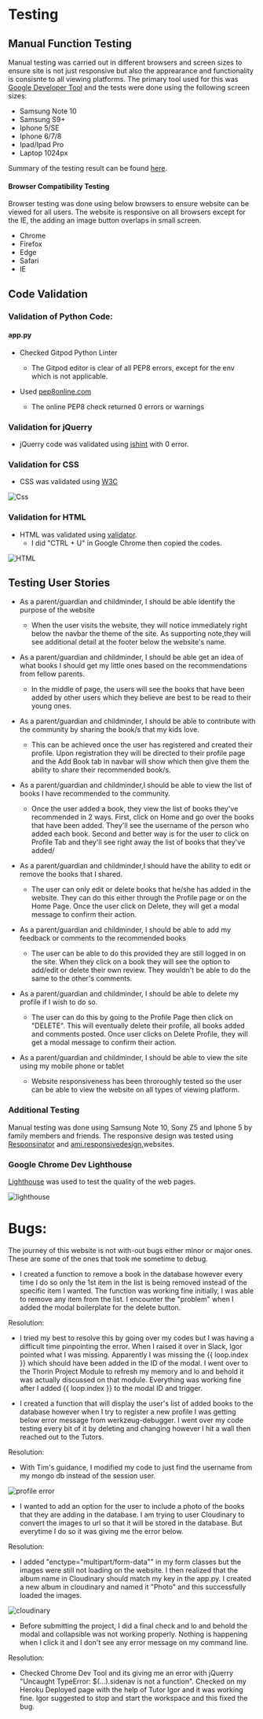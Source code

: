 # Testing

## Manual Function Testing
Manual testing was carried out in different browsers and screen sizes to ensure site is not just responsive but also the apprearance and functionality is consisnte to all viewing platforms. The primary tool used for this was [Google Developer Tool](https://developers.google.com/web/tools/chrome-devtools) and the tests were done using the following screen sizes:
* Samsung Note 10
* Samsung S9+
* Iphone 5/SE
* Iphone 6/7/8
* Ipad/Ipad Pro
* Laptop 1024px

Summary of the testing result can be found [here](https://github.com/gideongannaban/althea-bookshelf/blob/master/Readme/Images/Responsiveness.JPG). 
 
#### Browser Compatibility Testing
Browser testing was done using below browsers to ensure website can be viewed for all users. The website is responsive on all browsers except for the IE, the adding an image button overlaps in small screen. 

* Chrome
* Firefox
* Edge
* Safari
* IE

## Code Validation

### Validation of Python Code:

#### app.py 

- Checked Gitpod Python Linter
  - The Gitpod editor is clear of all PEP8 errors, except for the env which is not applicable.

- Used [pep8online.com](http://pep8online.com/checkresult)
  - The online PEP8 check returned 0 errors or warnings


### Validation for jQuerry

- jQuerry code was validated using [jshint](https://jshint.com/) with 0 error.

### Validation for CSS

- CSS was validated using [W3C](https://jigsaw.w3.org/css-validator/)


![Css](https://github.com/gideongannaban/althea-bookshelf/blob/master/Readme/Images/CSS%20Validation.JPG)


### Validation for HTML

- HTML was validated using [validator](https://validator.w3.org/). 
  - I did "CTRL + U" in Google Chrome then copied the codes. 


![HTML](https://github.com/gideongannaban/althea-bookshelf/blob/master/Readme/Images/HTML%20Validation.JPG)


## Testing User Stories

* As a parent/guardian and childminder, I should be able identify the purpose of the website 
  - When the user visits the website, they will notice immediately right below the navbar the theme of the site. As supporting note,they will see additional detail at the footer below the website's name. 

* As a parent/guardian and childminder, I should be able get an idea of what books I should get my little ones based on the recommendations from fellow parents.
  - In the middle of page, the users will see the books that have been added by other users which they believe are best to be read to their young ones. 

* As a parent/guardian and childminder, I should be able to contribute with the community by sharing the book/s that my kids love.
   - This can be achieved once the user has registered and created their profile. Upon registration they will be directed to their profile page and the Add Book tab in navbar will show which then give them the ability to share their recommended book/s.

* As a parent/guardian and childminder,I should be able to view the list of books I have recommended to the community.
  - Once the user added a book, they view the list of books they've recommended in 2 ways. First, click on Home and go over the books that have been added. They'll see the username of the person who added each book. Second and better way is for the user to click on Profile Tab and they'll see right away the list of books that they've added/ 

* As a parent/guardian and childminder,I should have the ability to edit or remove the books that I shared.
  - The user can only edit or delete books that he/she has added in the website. They can do this either through the Profile page or on the Home Page. Once the user click on Delete, they will get a modal message to confirm their action. 

* As a parent/guardian and childminder, I should be able to add my feedback or comments to the recommended books
  - The user can be able to do this provided they are still logged in on the site. When they click on a book they will see the option to add/edit or delete their own review. They wouldn't be able to do the same to the other's comments. 

* As a parent/guardian and childminder, I should be able to delete my profile if I wish to do so.  
  - The user can do this by going to the Profile Page then click on "DELETE". This will eventually delete their profile, all books added and comments posted. Once user clicks on Delete Profile, they will get a modal message to confirm their action.

* As a parent/guardian and childminder, I should be able to view the site using my mobile phone or tablet
  - Website responsiveness has been throroughly tested so the user can be able to view the website on all types of viewing platform.

### Additional Testing
 Manual testing was done using Samsung Note 10, Sony Z5 and Iphone 5 by family members and friends. The responsive design was tested using [Responsinator](https://www.responsinator.com/) and [ami.responsivedesign.](http://ami.responsivedesign.is/)websites.

### Google Chrome Dev Lighthouse
[Lighthouse](https://developers.google.com/web/tools/lighthouse) was used to test the quality of the web pages. 


![lighthouse](https://github.com/gideongannaban/althea-bookshelf/blob/master/Readme/Images/Lighthouse.JPG)


# Bugs:

The journey of this website is not with-out bugs either minor or major ones. These are some of the ones that took me sometime to debug. 

* I created a function to remove a book in the database however every time I do so only the 1st item in the list is being removed instead of the specific item I wanted. The function was working fine initially, I was able to remove any item from the list. I encounter the "problem" when I added the modal boilerplate for the delete button. 

 Resolution: 
   - I tried my best to resolve this by going over my codes but I was having a difficult time pinpointing the error. When I raised it over in Slack, Igor pointed what I was missing. Apparently I was missing the {{ loop.index }} which should have been added in the ID of the modal. I went over to the Thorin Project Module to refresh my memory and lo and behold it was actually discussed on that module. Everything was working fine after I added {{ loop.index }} to the modal ID and trigger. 

* I created a function that will display the user's list of added books to the database however when I try to register a new profile I was getting below error message from werkzeug-debugger. I went over my code testing every bit of it by deleting and changing however I hit a wall then reached out to the Tutors. 

Resolution:
  - With Tim's guidance, I modified my code to just find the username from my mongo db instead of the session user. 


![profile error](https://github.com/gideongannaban/althea-bookshelf/blob/master/Readme/Images/profile%20error.JPG)


* I wanted to add an option for the user to include a photo of the books that they are adding in the database. I am trying to user Cloudinary to convert the images to url so that it will be stored in the database. But everytime I do so it was giving me the error below.

Resolution:
  - I added "enctype="multipart/form-data"" in my form classes but the images were still not loading on the website. I then realized that the album name in Cloudinary should match my key in the app.py. I created a new album in cloudinary and named it "Photo" and this successfully loaded the images. 

![cloudinary](https://github.com/gideongannaban/althea-bookshelf/blob/master/Readme/Images/cloudinary.JPG)

* Before submitting the project, I did a final check and lo and behold the modal and collapsible was not working properly. Nothing is happening when I click it and I don't see any error message on my command line. 

Resolution:
  - Checked Chrome Dev Tool and its giving me an error with jQuerry "Uncaught TypeError: $(...).sidenav is not a function". Checked on my Heroku Deployed page with the help of Tutor Igor and it was working fine. Igor suggested to stop and start the workspace and this fixed the bug. 